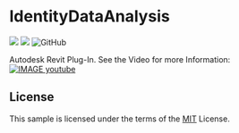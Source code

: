 # IdentityDataAnalysis
![](https://img.shields.io/badge/Revit%20API-2020-blue)
![](https://img.shields.io/badge/.NET-4.7.2-blue)
![GitHub](https://img.shields.io/github/license/MyN1ckName/IdentityDataAnalysis?color=blue)

Autodesk Revit Plug-In. See the Video for more Information:
[![IMAGE youtube](http://img.youtube.com/vi/YOUTUBE_VIDEO_ID_HERE/0.jpg)](https://www.youtube.com/watch?v=KYYRQGDGyEw)

## License
This sample is licensed under the terms of the [MIT](https://opensource.org/licenses/MIT) License.